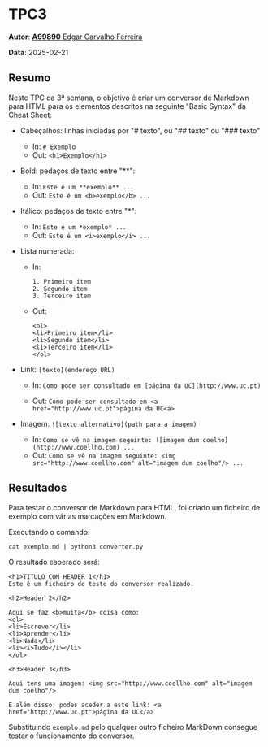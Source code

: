 # TPC3

**Autor**: [**A99890** Edgar Carvalho Ferreira](https://www.github.com/Edegare)


**Data**: 2025-02-21

## Resumo
Neste TPC da 3ª semana, o objetivo é criar um conversor de Markdown para HTML para os elementos descritos na seguinte "Basic Syntax" da Cheat Sheet:

- Cabeçalhos: linhas iniciadas por "# texto", ou "## texto" ou "### texto"
    - In: `# Exemplo`
    - Out: `<h1>Exemplo</h1>`
- Bold: pedaços de texto entre "**":
    - In: `Este é um **exemplo** ...`
    - Out: `Este é um <b>exemplo</b> ...`
- Itálico: pedaços de texto entre "*":
    - In: `Este é um *exemplo* ...`
    - Out: `Este é um <i>exemplo</i> ...`
- Lista numerada:
    - In:
        ```
        1. Primeiro item
        2. Segundo item
        3. Terceiro item
        ```
    - Out:
        ```
        <ol>
        <li>Primeiro item</li>
        <li>Segundo item</li>
        <li>Terceiro item</li>
        </ol>
        ```
- Link: `[texto](endereço URL)`

    - In: `Como pode ser consultado em [página da UC](http://www.uc.pt)`

    - Out: `Como pode ser consultado em <a href="http://www.uc.pt">página da UC<a>`

- Imagem: `![texto alternativo](path para a imagem)`
    - In: `Como se vê na imagem seguinte: ![imagem dum coelho](http://www.coellho.com) ...`
    - Out: `Como se vê na imagem seguinte: <img src="http://www.coellho.com" alt="imagem dum coelho"/> ...`

## Resultados

Para testar o conversor de Markdown para HTML, foi criado um ficheiro de exemplo com várias marcações em Markdown.

Executando o comando: 
```
cat exemplo.md | python3 converter.py
```

O resultado esperado será: 
```
<h1>TITULO COM HEADER 1</h1>
Este é um ficheiro de teste do conversor realizado.

<h2>Header 2</h2>

Aqui se faz <b>muita</b> coisa como:
<ol>
<li>Escrever</li>
<li>Aprender</li>
<li>Nada</li>
<li><i>Tudo</i></li>
</ol>

<h3>Header 3</h3>

Aqui tens uma imagem: <img src="http://www.coellho.com" alt="imagem dum coelho"/>

E além disso, podes aceder a este link: <a href="http://www.uc.pt">página da UC</a>
```

Substituindo `exemplo.md` pelo qualquer outro ficheiro MarkDown consegue testar o funcionamento do conversor.